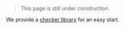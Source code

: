 > This page is still under construction.

We provide a [checker library](https://github.com/enowars/enochecker-dotnet) for an easy start. 
